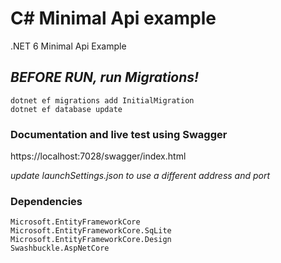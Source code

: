 # C# Minimal Api example

.NET 6 Minimal Api Example

## *BEFORE RUN, run Migrations!*

	dotnet ef migrations add InitialMigration
	dotnet ef database update
  
### Documentation and live test using Swagger

https://localhost:7028/swagger/index.html

*update launchSettings.json to use a different address and port*

### Dependencies 

	Microsoft.EntityFrameworkCore
	Microsoft.EntityFrameworkCore.SqLite
	Microsoft.EntityFrameworkCore.Design
	Swashbuckle.AspNetCore
